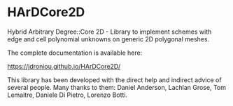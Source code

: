 # HArDCore2D
Hybrid Arbitrary Degree::Core 2D - Library to implement schemes with edge and cell polynomial unknowns on generic 2D polygonal meshes.

The complete documentation is available here:

https://jdroniou.github.io/HArDCore2D/


This library has been developed with the direct help and indirect advice of several people. Many thanks to them: Daniel Anderson, Lachlan Grose, Tom Lemaitre, Daniele Di Pietro, Lorenzo Botti.


